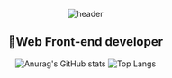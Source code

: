 <div align=center>
  
 ![header](https://capsule-render.vercel.app/api?type=waving&color=70faac&height=260&section=header&text=KIMSEONMI&fontSizew44)
<div align=center>
  
  <h2 align=center>🤭Web Front-end developer</h2>
  
![Anurag's GitHub stats](https://github-readme-stats.vercel.app/api?username=seon-mikim&show_icons=true&theme=tokyonight&text_color=edeff2&ring_color=70faac&icon_color=70faac&title_color=70faac)
![Top Langs](https://github-readme-stats.vercel.app/api/top-langs/?username=seon-mikim&layout=compact)
 <div>
<div>

 











 
